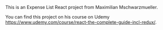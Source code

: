 This is an Expense List React project from Maximilian Mschwarzmueller.

You can find this project on his course on Udemy https://www.udemy.com/course/react-the-complete-guide-incl-redux/.
